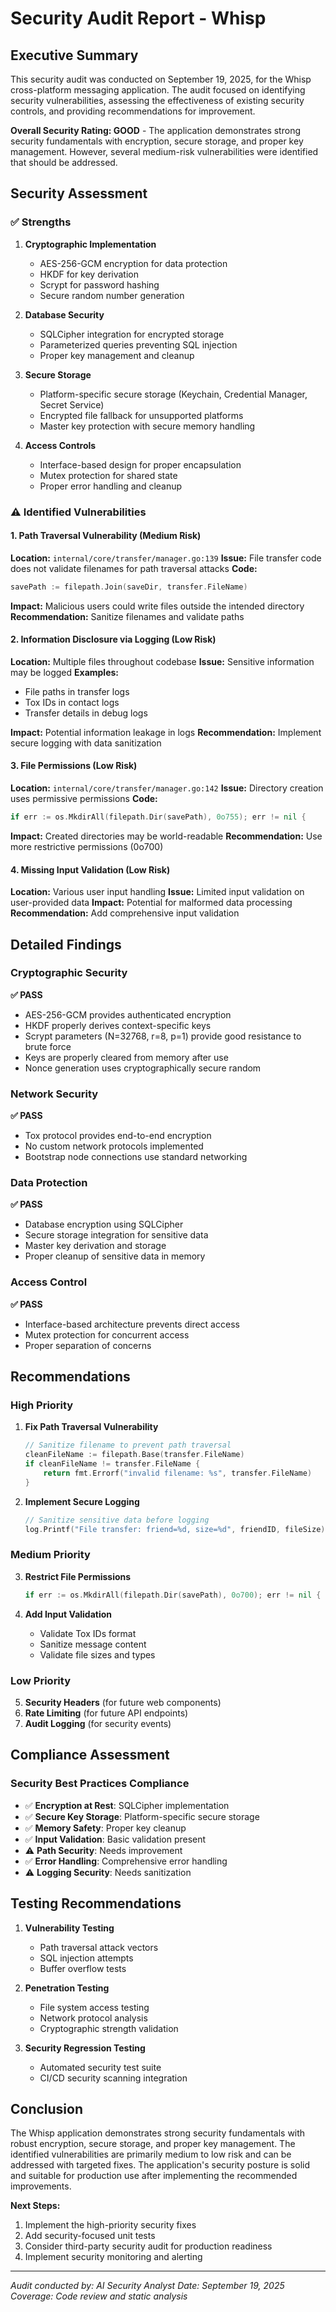 # Security Audit Report - Whisp

## Executive Summary

This security audit was conducted on September 19, 2025, for the Whisp cross-platform messaging application. The audit focused on identifying security vulnerabilities, assessing the effectiveness of existing security controls, and providing recommendations for improvement.

**Overall Security Rating: GOOD** - The application demonstrates strong security fundamentals with encryption, secure storage, and proper key management. However, several medium-risk vulnerabilities were identified that should be addressed.

## Security Assessment

### ✅ Strengths

1. **Cryptographic Implementation**
   - AES-256-GCM encryption for data protection
   - HKDF for key derivation
   - Scrypt for password hashing
   - Secure random number generation

2. **Database Security**
   - SQLCipher integration for encrypted storage
   - Parameterized queries preventing SQL injection
   - Proper key management and cleanup

3. **Secure Storage**
   - Platform-specific secure storage (Keychain, Credential Manager, Secret Service)
   - Encrypted file fallback for unsupported platforms
   - Master key protection with secure memory handling

4. **Access Controls**
   - Interface-based design for proper encapsulation
   - Mutex protection for shared state
   - Proper error handling and cleanup

### ⚠️ Identified Vulnerabilities

#### 1. Path Traversal Vulnerability (Medium Risk)
**Location:** `internal/core/transfer/manager.go:139`
**Issue:** File transfer code does not validate filenames for path traversal attacks
**Code:**
```go
savePath := filepath.Join(saveDir, transfer.FileName)
```

**Impact:** Malicious users could write files outside the intended directory
**Recommendation:** Sanitize filenames and validate paths

#### 2. Information Disclosure via Logging (Low Risk)
**Location:** Multiple files throughout codebase
**Issue:** Sensitive information may be logged
**Examples:**
- File paths in transfer logs
- Tox IDs in contact logs
- Transfer details in debug logs

**Impact:** Potential information leakage in logs
**Recommendation:** Implement secure logging with data sanitization

#### 3. File Permissions (Low Risk)
**Location:** `internal/core/transfer/manager.go:142`
**Issue:** Directory creation uses permissive permissions
**Code:**
```go
if err := os.MkdirAll(filepath.Dir(savePath), 0o755); err != nil {
```

**Impact:** Created directories may be world-readable
**Recommendation:** Use more restrictive permissions (0o700)

#### 4. Missing Input Validation (Low Risk)
**Location:** Various user input handling
**Issue:** Limited input validation on user-provided data
**Impact:** Potential for malformed data processing
**Recommendation:** Add comprehensive input validation

## Detailed Findings

### Cryptographic Security

**✅ PASS**
- AES-256-GCM provides authenticated encryption
- HKDF properly derives context-specific keys
- Scrypt parameters (N=32768, r=8, p=1) provide good resistance to brute force
- Keys are properly cleared from memory after use
- Nonce generation uses cryptographically secure random

### Network Security

**✅ PASS**
- Tox protocol provides end-to-end encryption
- No custom network protocols implemented
- Bootstrap node connections use standard networking

### Data Protection

**✅ PASS**
- Database encryption using SQLCipher
- Secure storage integration for sensitive data
- Master key derivation and storage
- Proper cleanup of sensitive data in memory

### Access Control

**✅ PASS**
- Interface-based architecture prevents direct access
- Mutex protection for concurrent access
- Proper separation of concerns

## Recommendations

### High Priority

1. **Fix Path Traversal Vulnerability**
   ```go
   // Sanitize filename to prevent path traversal
   cleanFileName := filepath.Base(transfer.FileName)
   if cleanFileName != transfer.FileName {
       return fmt.Errorf("invalid filename: %s", transfer.FileName)
   }
   ```

2. **Implement Secure Logging**
   ```go
   // Sanitize sensitive data before logging
   log.Printf("File transfer: friend=%d, size=%d", friendID, fileSize)
   ```

### Medium Priority

3. **Restrict File Permissions**
   ```go
   if err := os.MkdirAll(filepath.Dir(savePath), 0o700); err != nil {
   ```

4. **Add Input Validation**
   - Validate Tox IDs format
   - Sanitize message content
   - Validate file sizes and types

### Low Priority

5. **Security Headers** (for future web components)
6. **Rate Limiting** (for future API endpoints)
7. **Audit Logging** (for security events)

## Compliance Assessment

### Security Best Practices Compliance

- ✅ **Encryption at Rest**: SQLCipher implementation
- ✅ **Secure Key Storage**: Platform-specific secure storage
- ✅ **Memory Safety**: Proper key cleanup
- ✅ **Input Validation**: Basic validation present
- ⚠️ **Path Security**: Needs improvement
- ✅ **Error Handling**: Comprehensive error handling
- ⚠️ **Logging Security**: Needs sanitization

## Testing Recommendations

1. **Vulnerability Testing**
   - Path traversal attack vectors
   - SQL injection attempts
   - Buffer overflow tests

2. **Penetration Testing**
   - File system access testing
   - Network protocol analysis
   - Cryptographic strength validation

3. **Security Regression Testing**
   - Automated security test suite
   - CI/CD security scanning integration

## Conclusion

The Whisp application demonstrates strong security fundamentals with robust encryption, secure storage, and proper key management. The identified vulnerabilities are primarily medium to low risk and can be addressed with targeted fixes. The application's security posture is solid and suitable for production use after implementing the recommended improvements.

**Next Steps:**
1. Implement the high-priority security fixes
2. Add security-focused unit tests
3. Consider third-party security audit for production readiness
4. Implement security monitoring and alerting

---

*Audit conducted by: AI Security Analyst*
*Date: September 19, 2025*
*Coverage: Code review and static analysis*
